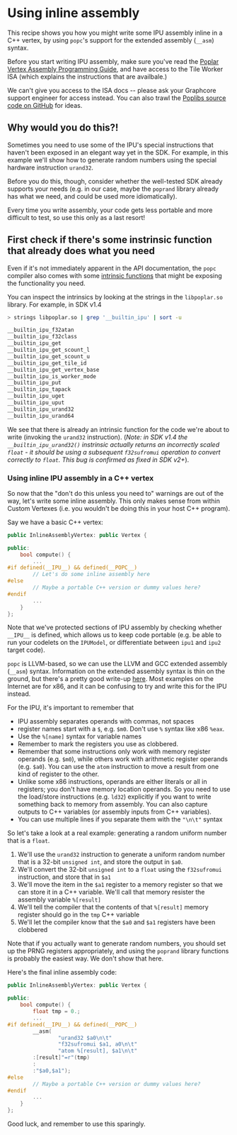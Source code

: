 # Using inline assembly
This recipe shows you how you might write some IPU assembly inline in a C++ vertex, by using `popc`'s support for the
extended assembly (`__asm`) syntax.

Before you start writing IPU assembly, make sure you've read the [Poplar Vertex Assembly Programming Guide](https://docs.graphcore.ai/projects/assembly-programming/), 
and have access to the Tile Worker ISA (which explains
the instructions that are availbale.) 

We can't give you access to the ISA docs -- please ask your Graphcore support engineer
for access instead. You can also trawl the [Poplibs source code on GitHub](https://github.com/graphcore/poplibs) for ideas.


## Why would you do this?!
Sometimes you need to use some of the IPU's special instructions that haven't been exposed in an elegant way yet in the SDK.
For example, in this example we'll show how to generate random numbers using the special hardware instruction `urand32`.

Before you do this, though, consider whether the well-tested SDK already supports your needs (e.g. in our case, 
maybe the `poprand` library already has what we need, and could be used more idiomatically).

Every time you write assembly, your code gets less portable and more difficult to test, so use this only as a last resort!

## First check if there's some instrinsic function that already does what you need
Even if it's not immediately apparent in the API documentation, the `popc` compiler also
comes with some [intrinsic functions](https://en.wikipedia.org/wiki/Intrinsic_function) that might be exposing the functionality you need.

You can inspect the intrinsics by looking at the strings in the `libpoplar.so` library. For example, in SDK v1.4
```bash
> strings libpoplar.so | grep '__builtin_ipu' | sort -u 

__builtin_ipu_f32atan
__builtin_ipu_f32class
__builtin_ipu_get
__builtin_ipu_get_scount_l
__builtin_ipu_get_scount_u
__builtin_ipu_get_tile_id
__builtin_ipu_get_vertex_base
__builtin_ipu_is_worker_mode
__builtin_ipu_put
__builtin_ipu_tapack
__builtin_ipu_uget
__builtin_ipu_uput
__builtin_ipu_urand32
__builtin_ipu_urand64
```

We see that there is already an intrinsic function for the code we're about to write (invoking the `urand32` instruction).
(_Note: in SDK v1.4 the `__builtin_ipu_urand32()` instrinsic actually returns an incorrectly scaled `float` - it should be using
a subsequent `f32sufromui` operation to convert correctly to `float`. This bug is confirmed as fixed in SDK v2+_).


### Using inline IPU assembly in a C++ vertex
So now that the "don't do this unless you need to" warnings are out of the way, let's write some inline assembly.
This only makes sense from within Custom Vertexes (i.e. you wouldn't be doing this in your host C++ program).

Say we have a basic C++ vertex:
```C++
public InlineAssemblyVertex: public Vertex {

public:
    bool compute() {
        ...
#if defined(__IPU__) && defined(__POPC__)
        // Let's do some inline assembly here
#else
        // Maybe a portable C++ version or dummy values here?
#endif        
        ...
    }    
};
```

Note that we've protected sections of IPU assembly by checking whether `__IPU__` is defined, which allows us to keep code portable 
(e.g. be able to run your codelets on the `IPUModel`, or differentiate between `ipu1` and `ipu2` target code).

`popc` is LLVM-based, so we can use the LLVM and GCC extended assembly (`__asm`) syntax. Information on the extended assembly syntax
is thin on the ground, but there's a pretty good write-up 
[here](https://www.felixcloutier.com/documents/gcc-asm.html). Most examples on the Internet are for
x86, and it can be confusing to try and write this for the IPU instead.

For the IPU, it's important to remember that 
* IPU assembly separates operands with commas, not spaces
* register names start with a `$`, e.g. `$m0`. Don't use `%` syntax like x86 `%eax`.
* Use the `%[name]` syntax for variable names
* Remember to mark the registers you use as clobbered.
* Remember that some instructions only work with memory register operands (e.g. `$m0`), while others work with
  arithmetic register operands (e.g. `$a0`). You can use the `atom` instruction to move a result from one kind of register to the other.
* Unlike some x86 instructions, operands are either literals or all in registers; you don't have memory location operands.
  So you need to use the load/store instructions (e.g. `ld32`) explicitly if you want to write something back to memory
  from assembly. You can also capture outputs to C++ variables (or assembly inputs from C++ variables).
* You can use multiple lines if you separate them with the `"\n\t"` syntax  

   
So let's take a look at a real example: generating a random uniform number that is a `float`. 
1. We'll use the `urand32` instruction to generate a uniform random number that is a 32-bit `unsigned int`, and 
store the output in `$a0`.
2. We'll convert the 32-bit `unsigned int` to a `float` using the `f32sufromui` instruction, and store that in `$a1`
3. We'll move the item in the `$a1` register to a memory register so that we can store it in a C++ variable. We'll call
   that memory resister the assembly variable `%[result]`
4. We'll tell the compiler that the contents of that `%[result]` memory register should go in the `tmp` C++ variable
5. We'll let the compiler know that the `$a0` and `$a1` registers have been clobbered

Note that if you actually want to generate random numbers, you should set up the PRNG registers appropriately, and using the
`poprand` library functions is probably the easiest way. We don't show that here.

Here's the final inline assembly code:

```C++
public InlineAssemblyVertex: public Vertex {

public:
    bool compute() {
        float tmp = 0.;
        ...
#if defined(__IPU__) && defined(__POPC__)
        __asm(
                "urand32 $a0\n\t"
                "f32sufromui $a1, a0\n\t"
                "atom %[result], $a1\n\t"
        :[result]"=r"(tmp)
        :
        :"$a0,$a1");
#else
        // Maybe a portable C++ version or dummy values here?
#endif        
        ...
    }    
};
```

Good luck, and remember to use this sparingly.


